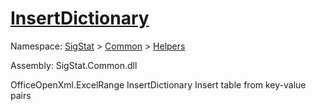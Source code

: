 # [InsertDictionary](./ExcelHelper-100663992.md)

Namespace: [SigStat]() > [Common](./../../README.md) > [Helpers](./../README.md)

Assembly: SigStat.Common.dll

OfficeOpenXml.ExcelRange   InsertDictionary    Insert table from key-value pairs
